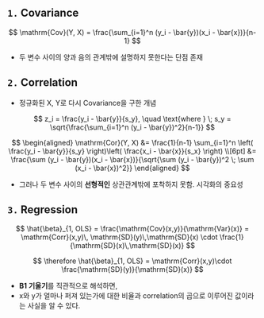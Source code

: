 ## `1.` Covariance

$$
\mathrm{Cov}(Y, X) = \frac{\sum_{i=1}^n (y_i - \bar{y})(x_i - \bar{x})}{n-1}
$$

- 두 변수 사이의 양과 음의 관계밖에 설명하지 못한다는 단점 존재

## `2.` Correlation

- 정규화된 X, Y로 다시 Covariance을 구한 개념

$$
z_i = \frac{y_i - \bar{y}}{s_y}, \quad \text{where } \; s_y = \sqrt{\frac{\sum_{i=1}^n (y_i - \bar{y})^2}{n-1}}
$$

$$
\begin{aligned}
\mathrm{Cor}(Y, X) 
&= \frac{1}{n-1} \sum_{i=1}^n \left( \frac{y_i - \bar{y}}{s_y} \right)\left( \frac{x_i - \bar{x}}{s_x} \right) \\[6pt]
&= \frac{\sum (y_i - \bar{y})(x_i - \bar{x})}{\sqrt{\sum (y_i - \bar{y})^2 \; \sum (x_i - \bar{x})^2}}
\end{aligned}
$$

- 그러나 두 변수 사이의 **선형적인** 상관관계밖에 포착하지 못함. 시각화의 중요성

## `3.` Regression

$$
\hat{\beta}_{1, OLS} 
= \frac{\mathrm{Cov}(x,y)}{\mathrm{Var}(x)} 
= \mathrm{Corr}(x,y)\, \mathrm{SD}(y)\,\mathrm{SD}(x) \cdot \frac{1}{\mathrm{SD}(x)\,\mathrm{SD}(x)}
$$

$$
\therefore \hat{\beta}_{1, OLS} 
= \mathrm{Corr}(x,y)\cdot \frac{\mathrm{SD}(y)}{\mathrm{SD}(x)}
$$

- **B1 기울기**를 직관적으로 해석하면,
- x와 y가 얼마나 퍼져 있는가에 대한 비율과 correlation의 곱으로 이루어진 값이라는 사실을 알 수 있다.
